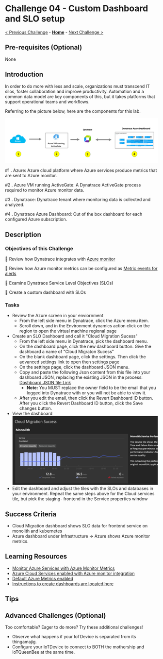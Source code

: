 # Challenge 04 - Custom Dashboard and SLO setup

[< Previous Challenge](./Challenge-03.md) - **[Home](../README.md)** - [Next Challenge >](./Challenge-05.md)



## Pre-requisites (Optional)
None

## Introduction

In order to do more with less and scale, organizations must transcend IT silos, foster collaboration and improve productivity. Automation and a common data model are key components of this, but it takes platforms that support operational teams and workflows.

Referring to the picture below, here are the components for this lab.

![](images/challenge4-azuremonitor-setup.png )

#1 . Azure: Azure cloud platform where Azure services produce metrics that are sent to Azure monitor.

#2 . Azure VM running ActiveGate: A Dynatrace ActiveGate process required to monitor Azure monitor data.

#3 . Dynatrace: Dynatrace tenant where monitoring data is collected and analyzed.

#4 . Dynatrace Azure Dashboard: Out of the box dashboard for each configured Azure subscription.

## Description

### Objectives of this Challenge
🔷 Review how Dynatrace integrates with [Azure monitor](https://www.dynatrace.com/support/help/how-to-use-dynatrace/infrastructure-monitoring/cloud-platform-monitoring/microsoft-azure-services-monitoring/set-up-azure-monitoring)

🔷 Review how Azure monitor metrics can be configured as [Metric events for alerts](https://www.dynatrace.com/support/help/how-to-use-dynatrace/problem-detection-and-analysis/problem-detection/metric-events-for-alerting/)

🔷 Examine Dynatrace Service Level Objectives (SLOs)

🔷 Create a custom dashboard with SLOs

### Tasks

- Review the Azure screen in your enviornment
    - From the left side menu in Dynatrace, click the Azure menu item.
    - Scroll down, and in the Environment dynamics action click on the region to open the virtual machine regional page
- Create an SLO Dashboard and call it "Cloud Migration Sucess"
    - From the left side menu in Dynatrace, pick the dashboard menu.
    - On the dashboard page, click the new dashboard button. Give the dashboard a name of "Cloud Migraton Sucess"
    - On the blank dashboard page, click the settings. Then click the advanced settings link to open then settings page
    - On the settings page, click the dashboard JSON menu.
    - Copy and paste the following Json content from this file into your dashboard JSON, replacing the existing JSON in the process: [Dashboard JSON file Link](https://raw.githubusercontent.com/dt-alliances-workshops/azure-modernization-dt-orders-setup/master/learner-scripts/cloud-modernization-dashboard.json)
        - **Note:** You MUST replace the owner field to be the email that you logged into Dynatrace with or you will not be able to view it.
    - After you edit the email, then click the Revert Dashboard ID button. After you click the Revert Dashboard ID button, click the Save changes button.
- View the dashboard
    ![](images/challenge4-slo-dashboard-init.png)
- Edit the dashboard and adjust the tiles with the SLOs and databases in your environment. Repeat the same steps above for the Cloud services tile, but pick the staging- frontend in the Service properties window


## Success Criteria

- Cloud Migration dashboard shows SLO data for frontend service on monolith and kubernetes
- Azure dashboard under Infrastructure -> Azure shows Azure monitor metrics.

## Learning Resources
 - [Monitor Azure Services with Azure Monitor Metrics](https://www.dynatrace.com/support/help/setup-and-configuration/setup-on-cloud-platforms/microsoft-azure-services/azure-integrations/azure-monitoring-guide)
 - [Azure Cloud Services enabled with Azure monitor integration](https://www.dynatrace.com/support/help/setup-and-configuration/setup-on-cloud-platforms/microsoft-azure-services/azure-integrations/azure-cloud-services-metrics)
 - [Default Azure Metrics enabled](https://www.dynatrace.com/support/help/setup-and-configuration/setup-on-cloud-platforms/microsoft-azure-services/azure-integrations/azure-monitoring-guide/azure-metrics)
 - [Instructions to create dashboards are located here](https://www.dynatrace.com/support/help/how-to-use-dynatrace/dashboards-and-charts/dashboards/create-dashboards)


## Tips



## Advanced Challenges (Optional)


Too comfortable?  Eager to do more?  Try these additional challenges!

- Observe what happens if your IoTDevice is separated from its thingamajig.
- Configure your IoTDevice to connect to BOTH the mothership and IoTQueenBee at the same time.
